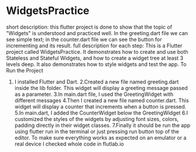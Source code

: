 # WidgetsPractice
short description: this flutter project is done to show that the topic of "Widgets" is understood and practiced well. In the greeting.dart file we can see simple text; in the counter.dart file we can see the button for incrementing and its result. 
full description for each step:
This is a Flutter project called WidgetsPractice. It demonstrates how to create and use both Stateless and Stateful Widgets, 
and how to create a widget tree at least 3 levels deep. It also demonstrates how to style widgets and test the app.
To Run the Project
1. I installed Flutter and Dart.
2.Created a new file named greeting.dart inside the lib folder. This widget will display a greeting message passed as a parameter.
3.In main.dart file, I used the GreetingWidget with different messages
4.Then I created a new file named counter.dart. This widget will display a counter that increments when a button is pressed.
5.In main.dart, I added the CounterWidget below the GreetingWidget
6.I customized the styles of the widgets by adjusting font sizes, colors, padding directly in their widget classes.
7.Finally it should be run the app using flutter run in the terminal or just pressing run button top of the editor. To make sure everything works as expected on an emulator or a real device I
checked whole code in flutlab.io

